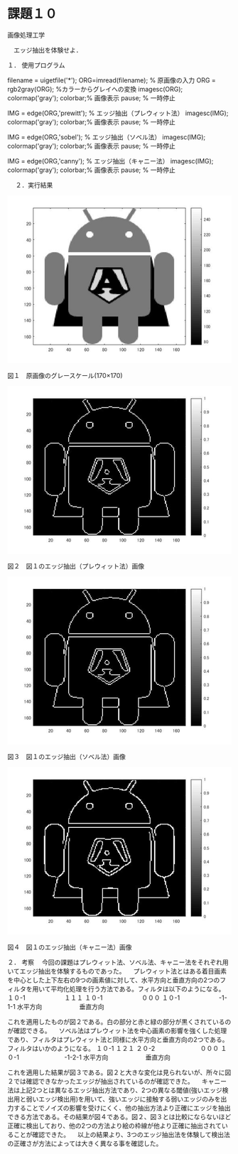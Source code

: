 # 課題１０
画像処理工学

　エッジ抽出を体験せよ．

１．	使用プログラム

filename = uigetfile('*');
ORG=imread(filename); % 原画像の入力
ORG = rgb2gray(ORG); %カラーからグレイへの変換
imagesc(ORG); colormap('gray'); colorbar;% 画像表示
pause; % 一時停止

IMG = edge(ORG,'prewitt'); % エッジ抽出（プレウィット法）
imagesc(IMG); colormap('gray'); colorbar;% 画像表示
pause; % 一時停止

IMG = edge(ORG,'sobel'); % エッジ抽出（ソベル法）
imagesc(IMG); colormap('gray'); colorbar;% 画像表示
pause; % 一時停止

IMG = edge(ORG,'canny'); % エッジ抽出（キャニー法）
imagesc(IMG); colormap('gray'); colorbar;% 画像表示
pause; % 一時停止


 
２．実行結果
 
 ![原画像](https://github.com/enazii0312/image/blob/master/kadai10-1.jpg)
 
図１　原画像のグレースケール(170×170)

 
  ![原画像](https://github.com/enazii0312/image/blob/master/kadai10-2.jpg)
  
図２　図１のエッジ抽出（プレウィット法）画像
 
  ![原画像](https://github.com/enazii0312/image/blob/master/kadai10-3.jpg)
  
図３　図１のエッジ抽出（ソベル法）画像
 
  ![原画像](https://github.com/enazii0312/image/blob/master/kadai10-4.jpg)
  
図４　図１のエッジ抽出（キャニー法）画像


２．	考察
　今回の課題はプレウィット法、ソベル法、キャニー法をそれぞれ用いてエッジ抽出を体験するものであった。
　プレウィット法とはある着目画素を中心とした上下左右の9つの画素値に対して、水平方向と垂直方向の2つのフィルタを用いて平均化処理を行う方法である。フィルタは以下のようになる。
１０-1　　　   　　　１１１
１０-1　　　　　   　０００
１０-1　　　　　　   -1-1-1
水平方向　　　　　　垂直方向

これを適用したものが図２である。白の部分と赤と緑の部分が黒くされているのが確認できる。
　ソベル法はプレウィット法を中心画素の影響を強くした処理であり、フィルタはプレウィット法と同様に水平方向と垂直方向の2つである。フィルタはいかのようになる。
１０-1               １２１
２０-2　　　　　　　 ０００
１０-1 　　　　　　　-1-2-1
水平方向　　　　　　垂直方向

これを適用した結果が図３である。図２と大きな変化は見られないが、所々に図２では確認できなかったエッジが抽出されているのが確認できた。
　キャニー法は上記2つとは異なるエッジ抽出方法であり、2つの異なる閾値(強いエッジ検出用と弱いエッジ検出用)を用いて、強いエッジに接触する弱いエッジのみを出力することでノイズの影響を受けにくく、他の抽出方法より正確にエッジを抽出できる方法である。その結果が図４である。図２、図３とは比較にならないほど正確に検出しており、他の2つの方法より絵の枠線が他より正確に抽出されていることが確認できた。
　以上の結果より、3つのエッジ抽出法を体験して検出法の正確さが方法によっては大きく異なる事を確認した。
